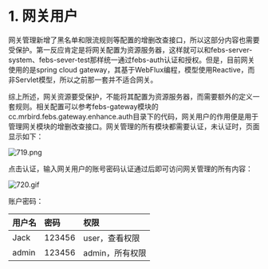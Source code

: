 # 1. 网关用户

网关管理新增了黑名单和限流规则等配置的增删改查接口，所以这部分内容也需要受保护。第一反应肯定是将网关配置为资源服务器，这样就可以和febs-server-system、febs-sever-test那样统一通过febs-auth认证和授权。但是，目前网关使用的是spring cloud gateway，其基于WebFlux编程，模型使用Reactive，而非Servlet模型，所以之前那一套并不适合网关。

综上所述，网关资源要受保护，不能将其配置为资源服务器，而需要额外的定义一套规则。相关配置可以参考febs-gateway模块的cc.mrbird.febs.gateway.enhance.auth目录下的代码，网关用户的作用便是用于管理网关模块的增删改查接口。网关管理的所有模块都需要认证，未认证时，页面显示如下：

![719.png](https://s2.ax1x.com/2020/01/14/lqKASI.png)

点击认证，输入网关用户的账号密码认证通过后即可访问网关管理的所有内容：

![720.gif](https://s2.ax1x.com/2020/01/14/lqKWAe.gif)

账户密码：

| 用户名 | 密码   | 权限            |
| :----- | :----- | :-------------- |
| Jack   | 123456 | user，查看权限  |
| admin  | 123456 | admin，所有权限 |